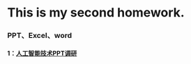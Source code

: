 # This is my second homework.
### PPT、Excel、word

#### 1：<a href="https://raw.githubusercontent.com/Creat008/homework-second/master/2%EF%BC%9AAI%E4%BA%BA%E5%B7%A5%E6%99%BA%E8%83%BD%E6%8A%80%E6%9C%AF%E8%B0%83%E7%A0%94PPT.ppt">人工智能技术PPT调研</a>
